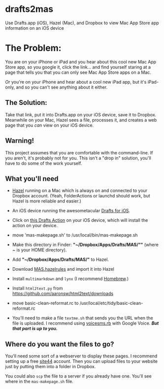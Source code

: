 drafts2mas
==========

Use Drafts.app (iOS), Hazel (Mac), and Dropbox to view Mac App Store app information on an iOS device

# The Problem:

You are on your iPhone or iPad and you hear about this cool new Mac App Store app, so you google it, click the link… and find yourself staring at a page that tells you that you can only see Mac App Store apps on a Mac.

*Or* you're on your iPhone and hear about a cool new iPad app, but it's iPad-only, and so you can't see anything about it either.


## The Solution:

Take that link, put it into Drafts.app on your iOS device, save it to Dropbox. Meanwhile on your Mac, Hazel sees a file, processes it, and creates a web page that you *can* view on your iOS device. 


## Warning!

This project assumes that you are comfortable with the command-line. If you aren't, it's probably not for you. This isn't a "drop in" solution, you'll have to do some of the work yourself.

## What you'll need 

* [Hazel](http://www.noodlesoft.com/hazel) running on a Mac which is always on and connected to your Dropbox account. (Yeah, FolderActions or launchd should work, but Hazel is more reliable and easier.)

* An iOS device running the awesometacular
 [Drafts for iOS](https://itunes.apple.com/us/app/drafts/id502385074?mt=8).

* Click on <a href="drafts://x-callback-url/import_action?type=dropbox&name=MAS-urls.txt&path=%2FApps%2FDrafts%2FMAS%2F&filenametype=0&filename=&ext=txt&writetype=0&template=%5B%5Bdraft%5D%5D">this Drafts Action</a> on your iOS device, which will install the action on your device.

* move 'mas-makepage.sh' to /usr/local/bin/mas-makepage.sh

* Make this directory in Finder: **"~/Dropbox/Apps/Drafts/MAS/""** (where ~ is your HOME directory).

* Add **"~/Dropbox/Apps/Drafts/MAS/"** to Hazel.

* Download [MAS.hazelrules][] and import it into Hazel

* Install `multimarkdown` and `lynx` (I recommend [Homebrew](http://mxcl.github.com/homebrew/).)

* Install `html2text.py` from <https://github.com/aaronsw/html2text/downloads>

* move basic-clean-reformat.rc to /usr/local/etc/tidy/basic-clean-reformat.rc

* You'll need to make a file `textme.sh` that sends you the URL when the file is uploaded. I recommend using [voicesms.rb](http://brettterpstra.com/2010/11/19/sms-from-the-command-line-with-google-voice/) with Google Voice. ***But that part is up to you.***

[MAS.hazelrules]: MAS.hazelrules

## Where do you want the files to go?

You'll need some sort of a webserver to display these pages. I recommend setting up a free [site44](http://www.site44.com) account. Then you can upload files to your website just by putting them into a folder in Dropbox.

You could also `scp` the file to a server if you already have one. You'll see where in the `mas-makepage.sh` file.
